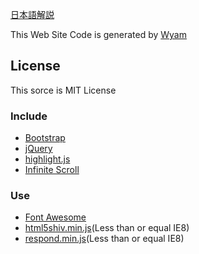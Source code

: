 [日本語解説](http://meilcli.net/Product/MeilcliGithubIo)

This Web Site Code is generated by [Wyam](https://wyam.io/)

## License
This sorce is MIT License

### Include

- [Bootstrap](http://getbootstrap.com/)
- [jQuery](https://jquery.com/)
- [highlight.js](https://highlightjs.org/)
- [Infinite Scroll](https://github.com/infinite-scroll/infinite-scroll)

### Use

- [Font Awesome](http://fontawesome.io/)
- [html5shiv.min.js](https://oss.maxcdn.com/html5shiv/3.7.2/html5shiv.min.js)(Less than or equal IE8)
- [respond.min.js](https://oss.maxcdn.com/respond/1.4.2/respond.min.js)(Less than or equal IE8)
